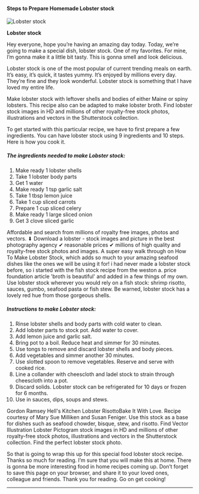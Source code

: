            

#### Steps to Prepare Homemade Lobster stock

![Lobster stock](https://img-global.cpcdn.com/recipes/6407368652881920/751x532cq70/lobster-stock-recipe-main-photo.jpg)

**Lobster stock**

Hey everyone, hope you’re having an amazing day today. Today, we’re going to make a special dish, lobster stock. One of my favorites. For mine, I’m gonna make it a little bit tasty. This is gonna smell and look delicious.

Lobster stock is one of the most popular of current trending meals on earth. It’s easy, it’s quick, it tastes yummy. It’s enjoyed by millions every day. They’re fine and they look wonderful. Lobster stock is something that I have loved my entire life.

Make lobster stock with leftover shells and bodies of either Maine or spiny lobsters. This recipe also can be adapted to make lobster broth. Find lobster stock images in HD and millions of other royalty-free stock photos, illustrations and vectors in the Shutterstock collection.

To get started with this particular recipe, we have to first prepare a few ingredients. You can have lobster stock using 9 ingredients and 10 steps. Here is how you cook it.

##### The ingredients needed to make Lobster stock:

1.  Make ready 1 lobster shells
2.  Take 1 lobster body parts
3.  Get 1 water
4.  Make ready 1 tsp garlic salt
5.  Take 1 tbsp lemon juice
6.  Take 1 cup sliced carrots
7.  Prepare 1 cup sliced celery
8.  Make ready 1 large sliced onion
9.  Get 3 clove sliced garlic

Affordable and search from millions of royalty free images, photos and vectors. ⬇ Download a lobster - stock images and picture in the best photography agency ✔ reasonable prices ✔ millions of high quality and royalty-free stock photos and images. A super easy walk through on How To Make Lobster Stock, which adds so much to your amazing seafood dishes like the ones we will be using it for! i had never made a lobster stock before, so i started with the fish stock recipe from the weston a. price foundation article 'broth is beautiful' and added in a few things of my own. Use lobster stock wherever you would rely on a fish stock: shrimp risotto, sauces, gumbo, seafood pasta or fish stew. Be warned, lobster stock has a lovely red hue from those gorgeous shells.

##### Instructions to make Lobster stock:

1.  Rinse lobster shells and body parts with cold water to clean.
2.  Add lobster parts to stock pot. Add water to cover.
3.  Add lemon juice and garlic salt.
4.  Bring pot to a boil. Reduce heat and simmer for 30 minutes.
5.  Use tongs to remove and discard lobster shells and body pieces.
6.  Add vegetables and simmer another 30 minutes.
7.  Use slotted spoon to remove vegetables. Reserve and serve with cooked rice.
8.  Line a collander with cheescloth and ladel stock to strain through cheescloth into a pot.
9.  Discard solids. Lobster stock can be refrigerated for 10 days or frozen for 6 months.
10.  Use in sauces, dips, soups and stews.

Gordon Ramsey Hell's Kitchen Lobster RisottoBake It With Love. Recipe courtesy of Mary Sue Milliken and Susan Feniger. Use this stock as a base for dishes such as seafood chowder, bisque, stew, and risotto. Find Vector Illustration Lobster Pictogram stock images in HD and millions of other royalty-free stock photos, illustrations and vectors in the Shutterstock collection. Find the perfect lobster stock photo.

So that is going to wrap this up for this special food lobster stock recipe. Thanks so much for reading. I’m sure that you will make this at home. There is gonna be more interesting food in home recipes coming up. Don’t forget to save this page on your browser, and share it to your loved ones, colleague and friends. Thank you for reading. Go on get cooking!

* * *
